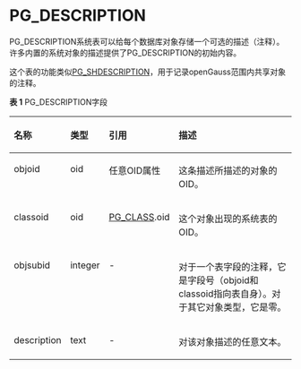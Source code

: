 # PG\_DESCRIPTION<a name="ZH-CN_TOPIC_0242385812"></a>

PG\_DESCRIPTION系统表可以给每个数据库对象存储一个可选的描述（注释）。许多内置的系统对象的描述提供了PG\_DESCRIPTION的初始内容。

这个表的功能类似[PG\_SHDESCRIPTION](PG_SHDESCRIPTION.md)，用于记录openGauss范围内共享对象的注释。

**表 1**  PG\_DESCRIPTION字段

<a name="zh-cn_topic_0237122285_zh-cn_topic_0059778572_t6d8526cd27634c979add34313515ecbe"></a>
<table><thead align="left"><tr id="zh-cn_topic_0237122285_zh-cn_topic_0059778572_rc66e09c6907141958a1f095d0b5903b3"><th class="cellrowborder" valign="top" width="12.31%" id="mcps1.2.5.1.1"><p id="zh-cn_topic_0237122285_zh-cn_topic_0059778572_a32a13f2e449c4a2b9dcac364c758ebe9"><a name="zh-cn_topic_0237122285_zh-cn_topic_0059778572_a32a13f2e449c4a2b9dcac364c758ebe9"></a><a name="zh-cn_topic_0237122285_zh-cn_topic_0059778572_a32a13f2e449c4a2b9dcac364c758ebe9"></a>名称</p>
</th>
<th class="cellrowborder" valign="top" width="9.31%" id="mcps1.2.5.1.2"><p id="zh-cn_topic_0237122285_zh-cn_topic_0059778572_a3b20335794a846dbb1db8ab5e8b08bb7"><a name="zh-cn_topic_0237122285_zh-cn_topic_0059778572_a3b20335794a846dbb1db8ab5e8b08bb7"></a><a name="zh-cn_topic_0237122285_zh-cn_topic_0059778572_a3b20335794a846dbb1db8ab5e8b08bb7"></a>类型</p>
</th>
<th class="cellrowborder" valign="top" width="21.52%" id="mcps1.2.5.1.3"><p id="zh-cn_topic_0237122285_zh-cn_topic_0059778572_a6cd40e544e354063a099caf22d924544"><a name="zh-cn_topic_0237122285_zh-cn_topic_0059778572_a6cd40e544e354063a099caf22d924544"></a><a name="zh-cn_topic_0237122285_zh-cn_topic_0059778572_a6cd40e544e354063a099caf22d924544"></a>引用</p>
</th>
<th class="cellrowborder" valign="top" width="56.86%" id="mcps1.2.5.1.4"><p id="zh-cn_topic_0237122285_zh-cn_topic_0059778572_a2a7c960b69bb4f068e34408d9126e8a8"><a name="zh-cn_topic_0237122285_zh-cn_topic_0059778572_a2a7c960b69bb4f068e34408d9126e8a8"></a><a name="zh-cn_topic_0237122285_zh-cn_topic_0059778572_a2a7c960b69bb4f068e34408d9126e8a8"></a>描述</p>
</th>
</tr>
</thead>
<tbody><tr id="zh-cn_topic_0237122285_zh-cn_topic_0059778572_r1eb3d71fe0b6485a86fb174394533967"><td class="cellrowborder" valign="top" width="12.31%" headers="mcps1.2.5.1.1 "><p id="zh-cn_topic_0237122285_zh-cn_topic_0059778572_a39ddfc65e5f04e018f57f88373ef3af4"><a name="zh-cn_topic_0237122285_zh-cn_topic_0059778572_a39ddfc65e5f04e018f57f88373ef3af4"></a><a name="zh-cn_topic_0237122285_zh-cn_topic_0059778572_a39ddfc65e5f04e018f57f88373ef3af4"></a>objoid</p>
</td>
<td class="cellrowborder" valign="top" width="9.31%" headers="mcps1.2.5.1.2 "><p id="zh-cn_topic_0237122285_zh-cn_topic_0059778572_a09694550ebb145d7a9a3b4ca3ff6d557"><a name="zh-cn_topic_0237122285_zh-cn_topic_0059778572_a09694550ebb145d7a9a3b4ca3ff6d557"></a><a name="zh-cn_topic_0237122285_zh-cn_topic_0059778572_a09694550ebb145d7a9a3b4ca3ff6d557"></a>oid</p>
</td>
<td class="cellrowborder" valign="top" width="21.52%" headers="mcps1.2.5.1.3 "><p id="zh-cn_topic_0237122285_zh-cn_topic_0059778572_ae573b6b4cfc24270987557535b6254c9"><a name="zh-cn_topic_0237122285_zh-cn_topic_0059778572_ae573b6b4cfc24270987557535b6254c9"></a><a name="zh-cn_topic_0237122285_zh-cn_topic_0059778572_ae573b6b4cfc24270987557535b6254c9"></a>任意OID属性</p>
</td>
<td class="cellrowborder" valign="top" width="56.86%" headers="mcps1.2.5.1.4 "><p id="zh-cn_topic_0237122285_zh-cn_topic_0059778572_a7e1ccb7f911e4c509ee36a617bdc5b40"><a name="zh-cn_topic_0237122285_zh-cn_topic_0059778572_a7e1ccb7f911e4c509ee36a617bdc5b40"></a><a name="zh-cn_topic_0237122285_zh-cn_topic_0059778572_a7e1ccb7f911e4c509ee36a617bdc5b40"></a>这条描述所描述的对象的OID。</p>
</td>
</tr>
<tr id="zh-cn_topic_0237122285_zh-cn_topic_0059778572_rd7c1b251b7a141179159ca50317fc57e"><td class="cellrowborder" valign="top" width="12.31%" headers="mcps1.2.5.1.1 "><p id="zh-cn_topic_0237122285_zh-cn_topic_0059778572_ad173a4ffddb8462097281db79695d83b"><a name="zh-cn_topic_0237122285_zh-cn_topic_0059778572_ad173a4ffddb8462097281db79695d83b"></a><a name="zh-cn_topic_0237122285_zh-cn_topic_0059778572_ad173a4ffddb8462097281db79695d83b"></a>classoid</p>
</td>
<td class="cellrowborder" valign="top" width="9.31%" headers="mcps1.2.5.1.2 "><p id="zh-cn_topic_0237122285_zh-cn_topic_0059778572_a8f32271314e1439f8341a8043d7d5840"><a name="zh-cn_topic_0237122285_zh-cn_topic_0059778572_a8f32271314e1439f8341a8043d7d5840"></a><a name="zh-cn_topic_0237122285_zh-cn_topic_0059778572_a8f32271314e1439f8341a8043d7d5840"></a>oid</p>
</td>
<td class="cellrowborder" valign="top" width="21.52%" headers="mcps1.2.5.1.3 "><p id="zh-cn_topic_0237122285_zh-cn_topic_0059778572_aad1b7885465149dc9673bbef692a15ae"><a name="zh-cn_topic_0237122285_zh-cn_topic_0059778572_aad1b7885465149dc9673bbef692a15ae"></a><a name="zh-cn_topic_0237122285_zh-cn_topic_0059778572_aad1b7885465149dc9673bbef692a15ae"></a><a href="PG_CLASS.md">PG_CLASS</a>.oid</p>
</td>
<td class="cellrowborder" valign="top" width="56.86%" headers="mcps1.2.5.1.4 "><p id="zh-cn_topic_0237122285_zh-cn_topic_0059778572_aef1cedd21cf04fedada1bce5295a2786"><a name="zh-cn_topic_0237122285_zh-cn_topic_0059778572_aef1cedd21cf04fedada1bce5295a2786"></a><a name="zh-cn_topic_0237122285_zh-cn_topic_0059778572_aef1cedd21cf04fedada1bce5295a2786"></a>这个对象出现的系统表的OID。</p>
</td>
</tr>
<tr id="zh-cn_topic_0237122285_zh-cn_topic_0059778572_r824153fa26c14872a622b570eb861256"><td class="cellrowborder" valign="top" width="12.31%" headers="mcps1.2.5.1.1 "><p id="zh-cn_topic_0237122285_zh-cn_topic_0059778572_aadecccfb31c84f1696bda5abb555b07f"><a name="zh-cn_topic_0237122285_zh-cn_topic_0059778572_aadecccfb31c84f1696bda5abb555b07f"></a><a name="zh-cn_topic_0237122285_zh-cn_topic_0059778572_aadecccfb31c84f1696bda5abb555b07f"></a>objsubid</p>
</td>
<td class="cellrowborder" valign="top" width="9.31%" headers="mcps1.2.5.1.2 "><p id="zh-cn_topic_0237122285_zh-cn_topic_0059778572_a09fe8661ce044ea3aaae9bad61ed3854"><a name="zh-cn_topic_0237122285_zh-cn_topic_0059778572_a09fe8661ce044ea3aaae9bad61ed3854"></a><a name="zh-cn_topic_0237122285_zh-cn_topic_0059778572_a09fe8661ce044ea3aaae9bad61ed3854"></a>integer</p>
</td>
<td class="cellrowborder" valign="top" width="21.52%" headers="mcps1.2.5.1.3 "><p id="zh-cn_topic_0237122285_zh-cn_topic_0059778572_a5fc62ae08e4843bdb1bad2539a44c9ad"><a name="zh-cn_topic_0237122285_zh-cn_topic_0059778572_a5fc62ae08e4843bdb1bad2539a44c9ad"></a><a name="zh-cn_topic_0237122285_zh-cn_topic_0059778572_a5fc62ae08e4843bdb1bad2539a44c9ad"></a>-</p>
</td>
<td class="cellrowborder" valign="top" width="56.86%" headers="mcps1.2.5.1.4 "><p id="zh-cn_topic_0237122285_zh-cn_topic_0059778572_aa43bf460c68042c4956fd6c81ebba567"><a name="zh-cn_topic_0237122285_zh-cn_topic_0059778572_aa43bf460c68042c4956fd6c81ebba567"></a><a name="zh-cn_topic_0237122285_zh-cn_topic_0059778572_aa43bf460c68042c4956fd6c81ebba567"></a>对于一个表字段的注释，它是字段号（objoid和classoid指向表自身）。对于其它对象类型，它是零。</p>
</td>
</tr>
<tr id="zh-cn_topic_0237122285_zh-cn_topic_0059778572_r1a2f1f3756c64b1bbb8319cf122aa35a"><td class="cellrowborder" valign="top" width="12.31%" headers="mcps1.2.5.1.1 "><p id="zh-cn_topic_0237122285_zh-cn_topic_0059778572_aaaffe06a13544129b67d434a26d6be49"><a name="zh-cn_topic_0237122285_zh-cn_topic_0059778572_aaaffe06a13544129b67d434a26d6be49"></a><a name="zh-cn_topic_0237122285_zh-cn_topic_0059778572_aaaffe06a13544129b67d434a26d6be49"></a>description</p>
</td>
<td class="cellrowborder" valign="top" width="9.31%" headers="mcps1.2.5.1.2 "><p id="zh-cn_topic_0237122285_zh-cn_topic_0059778572_a897fe676ea664bbda1e5137003d20877"><a name="zh-cn_topic_0237122285_zh-cn_topic_0059778572_a897fe676ea664bbda1e5137003d20877"></a><a name="zh-cn_topic_0237122285_zh-cn_topic_0059778572_a897fe676ea664bbda1e5137003d20877"></a>text</p>
</td>
<td class="cellrowborder" valign="top" width="21.52%" headers="mcps1.2.5.1.3 "><p id="zh-cn_topic_0237122285_zh-cn_topic_0059778572_ad54ed1adcf2943a18a4e70a266791680"><a name="zh-cn_topic_0237122285_zh-cn_topic_0059778572_ad54ed1adcf2943a18a4e70a266791680"></a><a name="zh-cn_topic_0237122285_zh-cn_topic_0059778572_ad54ed1adcf2943a18a4e70a266791680"></a>-</p>
</td>
<td class="cellrowborder" valign="top" width="56.86%" headers="mcps1.2.5.1.4 "><p id="zh-cn_topic_0237122285_zh-cn_topic_0059778572_a2750efdeaa1b49989ae3f69404a2cd9c"><a name="zh-cn_topic_0237122285_zh-cn_topic_0059778572_a2750efdeaa1b49989ae3f69404a2cd9c"></a><a name="zh-cn_topic_0237122285_zh-cn_topic_0059778572_a2750efdeaa1b49989ae3f69404a2cd9c"></a>对该对象描述的任意文本。</p>
</td>
</tr>
</tbody>
</table>

